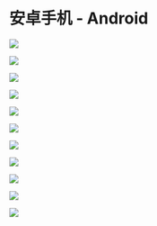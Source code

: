 # 安卓手机 - Android

![](../.gitbook/assets/image-29.png)

![](../.gitbook/assets/image-45.png)

![](../.gitbook/assets/image-71.png)

![](../.gitbook/assets/image-81.png)

![](../.gitbook/assets/image-31.png)

![](../.gitbook/assets/image-69.png)

![](../.gitbook/assets/image-4.png)

![](../.gitbook/assets/image-54.png)

![](../.gitbook/assets/image-82.png)

![](../.gitbook/assets/image-17.png)

![](../.gitbook/assets/image-61.png)

